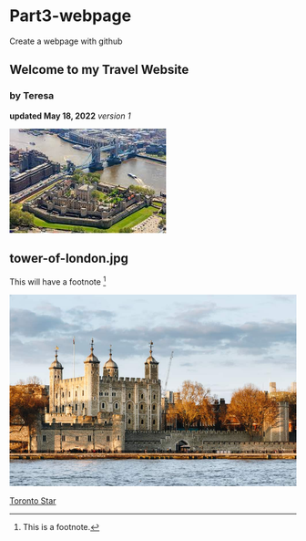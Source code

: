# Part3-webpage
Create a webpage with github
## Welcome to my Travel Website
### by Teresa

**updated May 18, 2022**
*version 1*

![London Tower pic](https://github.com/rosst777/Part3-webpage/blob/main/London%20Tower.jpg)



tower-of-london.jpg
---
This will have a footnote [^1]
[^1]: This is a footnote.

![London Tower pic](tower-of-London.jpg)

[Toronto Star](https://www.thestar.com) 
